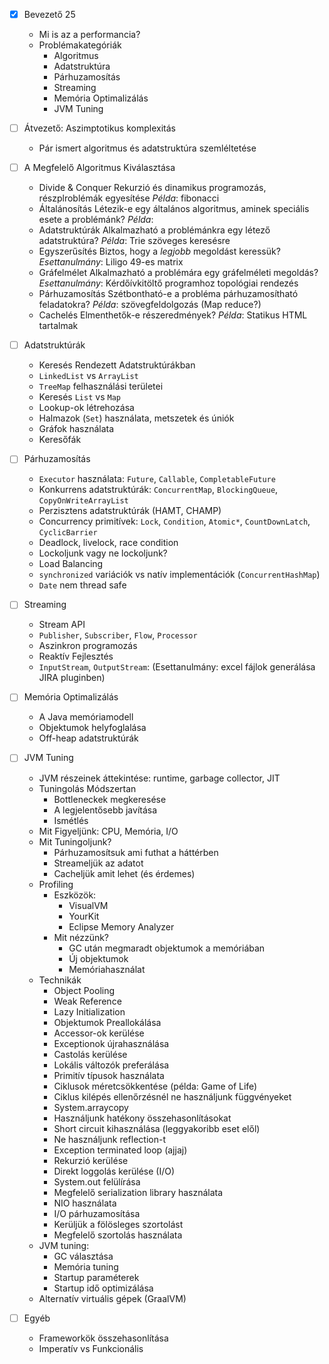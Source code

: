 - [x] Bevezető                                                                      25
    - Mi is az a performancia?
    - Problémakategóriák
        - Algoritmus
        - Adatstruktúra
        - Párhuzamosítás
        - Streaming
        - Memória Optimalizálás
        - JVM Tuning

- [ ] Átvezető: Aszimptotikus komplexitás
    - Pár ismert algoritmus és adatstruktúra szemléltetése
- [ ] A Megfelelő Algoritmus Kiválasztása
    - Divide & Conquer
      Rekurzió és dinamikus programozás, részplroblémák egyesítése
      *Példa*: fibonacci
    - Általánosítás
      Létezik-e egy általános algoritmus, aminek speciális esete a problémánk?
      *Példa*:
    - Adatstruktúrák
      Alkalmazható a problémánkra egy létező adatstruktúra?
      *Példa*: Trie szöveges keresésre
    - Egyszerűsítés
      Biztos, hogy a *legjobb* megoldást keressük?
      *Esettanulmány*: Liligo 49-es matrix
    - Gráfelmélet
      Alkalmazható a problémára egy gráfelméleti megoldás?
      *Esettanulmány*: Kérdőívkitöltő programhoz topológiai rendezés
    - Párhuzamosítás
      Szétbontható-e a probléma párhuzamosítható feladatokra?
      *Példa*: szövegfeldolgozás (Map reduce?)
    - Cachelés
      Elmenthetők-e részeredmények?
      *Példa*: Statikus HTML tartalmak
- [ ] Adatstruktúrák
    - Keresés Rendezett Adatstruktúrákban
    - `LinkedList` vs `ArrayList`
    - `TreeMap` felhasználási területei
    - Keresés `List` vs `Map`
    - Lookup-ok létrehozása
    - Halmazok (`Set`) használata, metszetek és úniók
    - Gráfok használata
    - Keresőfák
- [ ] Párhuzamosítás
    - `Executor` használata: `Future`, `Callable`, `CompletableFuture`
    - Konkurrens adatstruktúrák: `ConcurrentMap`, `BlockingQueue`, `CopyOnWriteArrayList`
    - Perzisztens adatstruktúrák (HAMT, CHAMP)
    - Concurrency primitívek: `Lock`, `Condition`, `Atomic*`, `CountDownLatch`, `CyclicBarrier`
    - Deadlock, livelock, race condition
    - Lockoljunk vagy ne lockoljunk?
    - Load Balancing
    - `synchronized` variációk vs natív implementációk (`ConcurrentHashMap`)
    - `Date` nem thread safe
- [ ] Streaming
    - Stream API
    - `Publisher`, `Subscriber`, `Flow`, `Processor`
    - Aszinkron programozás
    - Reaktív Fejlesztés
    - `InputStream`, `OutputStream`: (Esettanulmány: excel fájlok generálása JIRA pluginben)
- [ ] Memória Optimalizálás
    - A Java memóriamodell
    - Objektumok helyfoglalása
    - Off-heap adatstruktúrák
- [ ] JVM Tuning
    - JVM részeinek áttekintése: runtime, garbage collector, JIT
    - Tuningolás Módszertan
        - Bottleneckek megkeresése
        - A legjelentősebb javítása
        - Ismétlés
    - Mit Figyeljünk: CPU, Memória, I/O
    - Mit Tuningoljunk?
        - Párhuzamosítsuk ami futhat a háttérben
        - Streameljük az adatot
        - Cacheljük amit lehet (és érdemes)
    - Profiling
        - Eszközök:
            - VisualVM
            - YourKit
            - Eclipse Memory Analyzer
        - Mit nézzünk?
            - GC után megmaradt objektumok a memóriában
            - Új objektumok
            - Memóriahasználat
    - Technikák
        - Object Pooling
        - Weak Reference
        - Lazy Initialization
        - Objektumok Preallokálása
        - Accessor-ok kerülése
        - Exceptionok újrahasználása
        - Castolás kerülése
        - Lokális változók preferálása
        - Primitív típusok használata
        - Ciklusok méretcsökkentése (példa: Game of Life)
        - Ciklus kilépés ellenőrzésnél ne használjunk függvényeket
        - System.arraycopy
        - Használjunk hatékony összehasonlításokat
        - Short circuit kihasználása (leggyakoribb eset elől)
        - Ne használjunk reflection-t
        - Exception terminated loop (ajjaj)
        - Rekurzió kerülése
        - Direkt loggolás kerülése (I/O)
        - System.out felülírása
        - Megfelelő serialization library használata
        - NIO használata
        - I/O párhuzamosítása
        - Kerüljük a fölösleges szortolást
        - Megfelelő szortolás használata
    - JVM tuning:
        - GC választása
        - Memória tuning
        - Startup paraméterek
        - Startup idő optimizálása
    - Alternatív virtuális gépek (GraalVM)
- [ ] Egyéb
    - Frameworkök összehasonlítása
    - Imperatív vs Funkcionális
